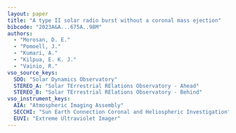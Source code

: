 ```yaml
---
layout: paper
title: "A type II solar radio burst without a coronal mass ejection"
bibcode: "2023A&A...675A..98M"
authors: 
  - "Morosan, D. E."
  - "Pomoell, J."
  - "Kumari, A."
  - "Kilpua, E. K. J."
  - "Vainio, R."
vso_source_keys:
  SDO: "Solar Dynamics Observatory"
  STEREO_A: "Solar TErrestrial RElations Observatory - Ahead"
  STEREO_B: "Solar TErrestrial RElations Observatory - Behind"
vso_instrument_keys:
  AIA: "Atmospheric Imaging Assembly"
  SECCHI: "Sun Earth Connection Coronal and Heliospheric Investigation"
  EUVI: "Extreme Ultraviolet Imager"
---
```

